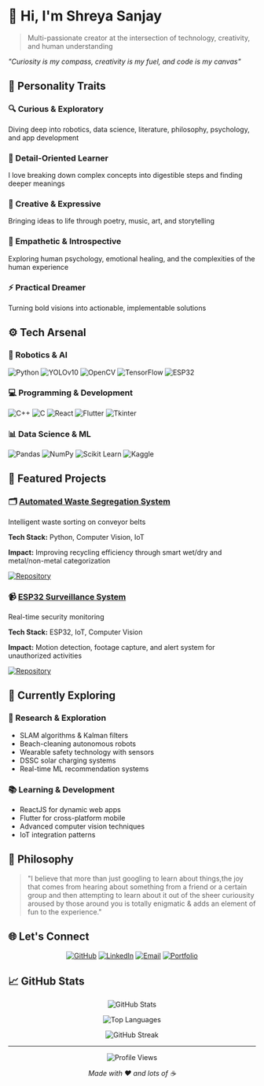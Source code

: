 # 👋 Hi, I'm Shreya Sanjay

> Multi-passionate creator at the intersection of technology, creativity, and human understanding

*"Curiosity is my compass, creativity is my fuel, and code is my canvas"*

## 🌱 Personality Traits

### 🔍 Curious & Exploratory
Diving deep into robotics, data science, literature, philosophy, psychology, and app development

### 🎯 Detail-Oriented Learner
I love breaking down complex concepts into digestible steps and finding deeper meanings

### 🎨 Creative & Expressive
Bringing ideas to life through poetry, music, art, and storytelling

### 💫 Empathetic & Introspective
Exploring human psychology, emotional healing, and the complexities of the human experience

### ⚡ Practical Dreamer
Turning bold visions into actionable, implementable solutions

## ⚙️ Tech Arsenal

### 🤖 Robotics & AI
![Python](https://img.shields.io/badge/Python-3776AB?style=for-the-badge&logo=python&logoColor=white) ![YOLOv10](https://img.shields.io/badge/YOLOv10-00FFFF?style=for-the-badge&logo=yolo&logoColor=black) ![OpenCV](https://img.shields.io/badge/OpenCV-27338e?style=for-the-badge&logo=OpenCV&logoColor=white) ![TensorFlow](https://img.shields.io/badge/TensorFlow-FF6F00?style=for-the-badge&logo=tensorflow&logoColor=white) ![ESP32](https://img.shields.io/badge/ESP32-000000?style=for-the-badge&logo=Espressif&logoColor=white)

### 💻 Programming & Development
![C++](https://img.shields.io/badge/C%2B%2B-00599C?style=for-the-badge&logo=c%2B%2B&logoColor=white) ![C](https://img.shields.io/badge/C-00599C?style=for-the-badge&logo=c&logoColor=white) ![React](https://img.shields.io/badge/React-20232A?style=for-the-badge&logo=react&logoColor=61DAFB) ![Flutter](https://img.shields.io/badge/Flutter-02569B?style=for-the-badge&logo=flutter&logoColor=white) ![Tkinter](https://img.shields.io/badge/Tkinter-3776AB?style=for-the-badge&logo=python&logoColor=white)

### 📊 Data Science & ML
![Pandas](https://img.shields.io/badge/pandas-%23150458.svg?style=for-the-badge&logo=pandas&logoColor=white) ![NumPy](https://img.shields.io/badge/numpy-%23013243.svg?style=for-the-badge&logo=numpy&logoColor=white) ![Scikit Learn](https://img.shields.io/badge/scikit--learn-%23F7931E.svg?style=for-the-badge&logo=scikit-learn&logoColor=white) ![Kaggle](https://img.shields.io/badge/Kaggle-035a7d?style=for-the-badge&logo=kaggle&logoColor=white)

## 🚀 Featured Projects

### 🗂️ [Automated Waste Segregation System](https://github.com/shre939/Automated-Waste-Segregation-System)
Intelligent waste sorting on conveyor belts

**Tech Stack:** Python, Computer Vision, IoT

**Impact:** Improving recycling efficiency through smart wet/dry and metal/non-metal categorization

[![Repository](https://img.shields.io/badge/GitHub-View%20Repository-181717?style=for-the-badge&logo=github)](https://github.com/shre939/Automated-Waste-Segregation-System)

### 📹 [ESP32 Surveillance System](https://github.com/shre939/ESP-32-Based-Real-time-surveillance-system-)
Real-time security monitoring

**Tech Stack:** ESP32, IoT, Computer Vision

**Impact:** Motion detection, footage capture, and alert system for unauthorized activities

[![Repository](https://img.shields.io/badge/GitHub-View%20Repository-181717?style=for-the-badge&logo=github)](https://github.com/shre939/ESP-32-Based-Real-time-surveillance-system-)

## 🔬 Currently Exploring

### 🧪 Research & Exploration
- SLAM algorithms & Kalman filters
- Beach-cleaning autonomous robots
- Wearable safety technology with sensors
- DSSC solar charging systems
- Real-time ML recommendation systems

### 📚 Learning & Development
- ReactJS for dynamic web apps
- Flutter for cross-platform mobile
- Advanced computer vision techniques
- IoT integration patterns

## 💭 Philosophy

> "I believe that more than just googling to learn about things,the joy that comes from hearing about something from a friend or a certain group and then attempting to learn about it out of the sheer curiousity aroused by those around you is totally enigmatic & adds an element of fun to the experience."

## 🌐 Let's Connect

<div align="center">

[![GitHub](https://img.shields.io/badge/GitHub-181717?style=for-the-badge&logo=github&logoColor=white)](https://github.com/shre939) [![LinkedIn](https://img.shields.io/badge/LinkedIn-0A66C2?style=for-the-badge&logo=linkedin&logoColor=white)](https://linkedin.com/in/shreya-sanjay) [![Email](https://img.shields.io/badge/Email-EA4335?style=for-the-badge&logo=gmail&logoColor=white)](mailto:shreyasanjay@gmail.com) [![Portfolio](https://img.shields.io/badge/Portfolio-FF5722?style=for-the-badge&logo=google-chrome&logoColor=white)](https://shreya-portfolio.com)

</div>

## 📈 GitHub Stats

<div align="center">

![GitHub Stats](https://github-readme-stats.vercel.app/api?username=shre939&show_icons=true&theme=radical&hide_border=true&count_private=true)

![Top Languages](https://github-readme-stats.vercel.app/api/top-langs/?username=shre939&layout=compact&theme=radical&hide_border=true)

![GitHub Streak](https://github-readme-streak-stats.herokuapp.com/?user=shre939&theme=radical&hide_border=true)

</div>

---

<div align="center">

![Profile Views](https://komarev.com/ghpvc/?username=shre939&style=for-the-badge&color=blueviolet)

*Made with ❤️ and lots of ☕*

</div>
